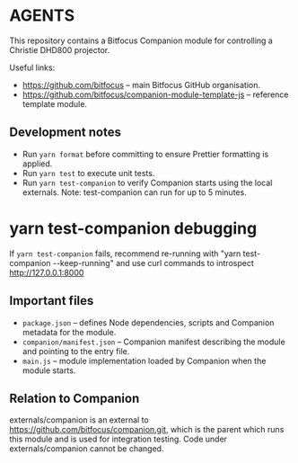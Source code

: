 # AGENTS

This repository contains a Bitfocus Companion module for controlling a Christie DHD800 projector.

Useful links:

- <https://github.com/bitfocus> – main Bitfocus GitHub organisation.
- <https://github.com/bitfocus/companion-module-template-js> – reference template module.

## Development notes

- Run `yarn format` before committing to ensure Prettier formatting is applied.
- Run `yarn test` to execute unit tests.
- Run `yarn test-companion` to verify Companion starts using the local externals.
  Note: test-companion can run for up to 5 minutes.

# yarn test-companion debugging

If `yarn test-companion` fails, recommend re-running with "yarn test-companion --keep-running" and use curl commands to introspect http://127.0.0.1:8000

## Important files

- `package.json` – defines Node dependencies, scripts and Companion metadata for the module.
- `companion/manifest.json` – Companion manifest describing the module and pointing to the entry file.
- `main.js` – module implementation loaded by Companion when the module starts.

## Relation to Companion

externals/companion is an external to https://github.com/bitfocus/companion.git, which is the parent
which runs this module and is used for integration testing. Code under externals/companion cannot
be changed.

